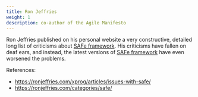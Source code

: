 ```yaml
---
title: Ron Jeffries
weight: 1
description: co-author of the Agile Manifesto
---
```


Ron Jeffries published on his personal website a very constructive, detailed long list of criticisms about [SAFe framework](https://www.scaledagileframework.com/).
His criticisms have fallen on deaf ears, and instead, the latest versions of [SAFe framework](https://www.scaledagileframework.com/) have even worsened the problems.

References:
- https://ronjeffries.com/xprog/articles/issues-with-safe/ 
- https://ronjeffries.com/categories/safe/ 
